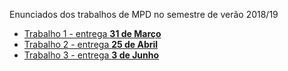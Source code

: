 Enunciados dos trabalhos de MPD no semestre de verão 2018/19

* [Trabalho 1 - entrega **31 de Março**](trabalho1.md)
* [Trabalho 2 - entrega **25 de Abril**](trabalho2.md)
* [Trabalho 3 - entrega **3 de Junho**](trabalho3.md)
